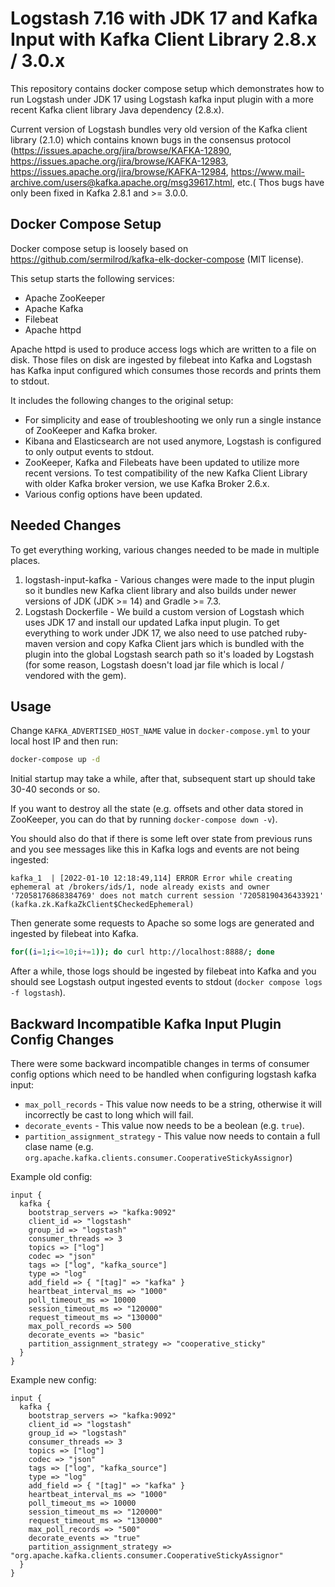 # Logstash 7.16 with JDK 17 and Kafka Input with Kafka Client Library 2.8.x / 3.0.x

This repository contains docker compose setup which demonstrates how to run Logstash under JDK 17
using Logstash kafka input plugin with a more recent Kafka client library Java dependency (2.8.x).

Current version of Logstash bundles very old version of the Kafka client library (2.1.0) which
contains known bugs in the consensus protocol (https://issues.apache.org/jira/browse/KAFKA-12890,
https://issues.apache.org/jira/browse/KAFKA-12983, https://issues.apache.org/jira/browse/KAFKA-12984,
https://www.mail-archive.com/users@kafka.apache.org/msg39617.html, etc.( Thos bugs have only been
fixed in Kafka 2.8.1 and >= 3.0.0.

## Docker Compose Setup

Docker compose setup is loosely based on https://github.com/sermilrod/kafka-elk-docker-compose (MIT
license).

This setup starts the following services:

* Apache ZooKeeper
* Apache Kafka
* Filebeat
* Apache httpd

Apache httpd is used to produce access logs which are written to a file on disk. Those files on
disk are ingested by filebeat into Kafka and Logstash has Kafka input configured which consumes
those records and prints them to stdout.

It includes the following changes to the original setup:

* For simplicity and ease of troubleshooting we only run a single instance of ZooKeeper and Kafka
  broker.
* Kibana and Elasticsearch are not used anymore, Logstash is configured to only output events to
  stdout.
* ZooKeeper, Kafka and Filebeats have been updated to utilize more recent versions. To test
  compatibility of the new Kafka Client Library with older Kafka broker version, we use Kafka 
  Broker 2.6.x.
* Various config options have been updated.

## Needed Changes

To get everything working, various changes needed to be made in multiple places.

1. logstash-input-kafka - Various changes were made to the input plugin so it bundles new Kafka
   client library and also builds under newer versions of JDK (JDK >= 14) and Gradle >= 7.3.
2. Logstash Dockerfile - We build a custom version of Logstash which uses JDK 17 and install our
   updated Lafka input plugin. To get everything to work under JDK 17, we also need to use patched
   ruby-maven version and copy Kafka Client jars which is bundled with the plugin into the global
   Logstash search path so it's loaded by Logstash (for some reason, Logstash doesn't load jar file
   which is local / vendored with the gem).

## Usage

Change ``KAFKA_ADVERTISED_HOST_NAME`` value in ``docker-compose.yml`` to your local host IP and then
run:

```bash
docker-compose up -d
```

Initial startup may take a while, after that, subsequent start up should take 30-40 seconds or so.

If you want to destroy all the state (e.g. offsets and other data stored in ZooKeeper, you can do
that by running ``docker-compose down -v``).

You should also do that if there is some left over state from previous runs and you see messages
like this in Kafka logs and events are not being ingested:

```
kafka_1  | [2022-01-10 12:18:49,114] ERROR Error while creating ephemeral at /brokers/ids/1, node already exists and owner '72058176868384769' does not match current session '72058190436433921' (kafka.zk.KafkaZkClient$CheckedEphemeral)
```

Then generate some requests to Apache so some logs are generated and ingested by filebeat into
Kafka.

```bash
for((i=1;i<=10;i+=1)); do curl http://localhost:8888/; done
```

After a while, those logs should be ingested by filebeat into Kafka and you should see Logstash
output ingested events to stdout (``docker compose logs -f logstash``).

## Backward Incompatible Kafka Input Plugin Config Changes

There were some backward incompatible changes in terms of consumer config options which need to
be handled when configuring logstash kafka input:

* ``max_poll_records`` - This value now needs to be a string, otherwise it will incorrectly be cast
  to long which will fail.
* ``decorate_events`` - This value now needs to be a beolean (e.g. ``true``).
* ``partition_assignment_strategy`` - This value now needs to contain a full clase name (e.g.
  ``org.apache.kafka.clients.consumer.CooperativeStickyAssignor``)

Example old config:

```
input {
  kafka {
    bootstrap_servers => "kafka:9092"
    client_id => "logstash"
    group_id => "logstash"
    consumer_threads => 3
    topics => ["log"]
    codec => "json"
    tags => ["log", "kafka_source"]
    type => "log"
    add_field => { "[tag]" => "kafka" }
    heartbeat_interval_ms => "1000"
    poll_timeout_ms => 10000
    session_timeout_ms => "120000"
    request_timeout_ms => "130000"
    max_poll_records => 500
    decorate_events => "basic"
    partition_assignment_strategy => "cooperative_sticky"
  }
}

```

Example new config:

```
input {
  kafka {
    bootstrap_servers => "kafka:9092"
    client_id => "logstash"
    group_id => "logstash"
    consumer_threads => 3
    topics => ["log"]
    codec => "json"
    tags => ["log", "kafka_source"]
    type => "log"
    add_field => { "[tag]" => "kafka" }
    heartbeat_interval_ms => "1000"
    poll_timeout_ms => 10000
    session_timeout_ms => "120000"
    request_timeout_ms => "130000"
    max_poll_records => "500"
    decorate_events => "true"
    partition_assignment_strategy => "org.apache.kafka.clients.consumer.CooperativeStickyAssignor"
  }
}
```
